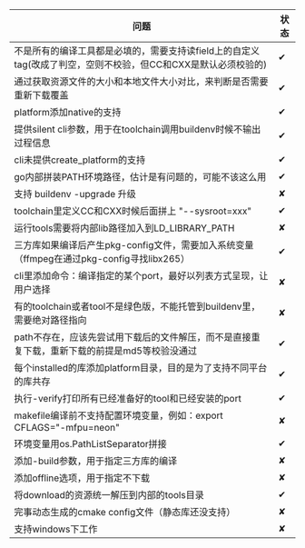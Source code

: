问题    | 状态
-------| -----
不是所有的编译工具都是必填的，需要支持读field上的自定义tag(改成了判空，空则不校验，但CC和CXX是默认必须校验的)  | ✔
通过获取资源文件的大小和本地文件大小对比，来判断是否需要重新下载覆盖  | ✔
platform添加native的支持  | ✔
提供silent cli参数，用于在toolchain调用buildenv时候不输出过程信息  | ✔
cli未提供create_platform的支持  | ✔
go内部拼装PATH环境路径，估计是有问题的，可能不该这么用  | ✔
支持 buildenv -upgrade 升级  | ✘
toolchain里定义CC和CXX时候后面拼上 "--sysroot=xxx"  | ✔
运行tools需要将内部lib路径加入到LD_LIBRARY_PATH  | ✘
三方库如果编译后产生pkg-config文件，需要加入系统变量（ffmpeg在通过pkg-config寻找libx265）  | ✔
cli里添加命令：编译指定的某个port，最好以列表方式呈现，让用户选择  | ✘
有的toolchain或者tool不是绿色版，不能托管到buildenv里，需要绝对路径指向  | ✘
path不存在，应该先尝试用下载后的文件解压，而不是直接重复下载，重新下载的前提是md5等校验没通过  | ✔
每个installed的库添加platform目录，目的是为了支持不同平台的库共存  | ✔
执行-verify打印所有已经准备好的tool和已经安装的port  | ✔
makefile编译前不支持配置环境变量，例如：export CFLAGS="-mfpu=neon"  | ✘
环境变量用os.PathListSeparator拼接  | ✔
添加-build参数，用于指定三方库的编译  | ✘
添加offline选项，用于指定不下载  | ✘
将download的资源统一解压到内部的tools目录  | ✔
完事动态生成的cmake config文件（静态库还没支持）| ✘
支持windows下工作  | ✘